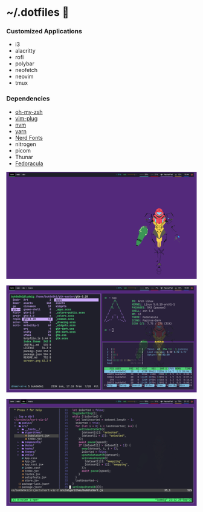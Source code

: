 # ~/.dotfiles 👾

### Customized Applications
* i3
* alacritty 
* rofi
* polybar
* neofetch
* neovim
* tmux

### Dependencies
* [oh-my-zsh](https://ohmyz.sh/#install)
* [vim-plug](https://github.com/junegunn/vim-plug)
* [nvm](https://github.com/nvm-sh/nvm)
* [yarn](https://classic.yarnpkg.com/en/)
* [Nerd Fonts](https://github.com/ryanoasis/nerd-fonts)
* nitrogen
* picom
* Thunar
* [Fedoracula](https://gitlab.com/rphl_m/fedoracula_2020)

![main](https://raw.githubusercontent.com/buk0w5k1/dotfiles/master/main.png) <br />

![rice](https://raw.githubusercontent.com/buk0w5k1/dotfiles/master/rice.png) <br />

![neovim](https://raw.githubusercontent.com/buk0w5k1/dotfiles/master/neovim.png) <br />

